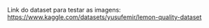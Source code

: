 Link do dataset para testar as imagens: https://www.kaggle.com/datasets/yusufemir/lemon-quality-dataset
